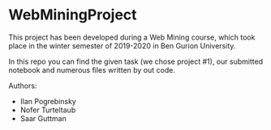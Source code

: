 # WebMiningProject
This project has been developed during a Web Mining course, which took place in the winter semester of 2019-2020 in Ben Gurion University.

In this repo you can find the given task (we chose project #1), our submitted notebook and numerous files written by out code.

Authors:
  - Ilan Pogrebinsky
  - Nofer Turteltaub
  - Saar Guttman
